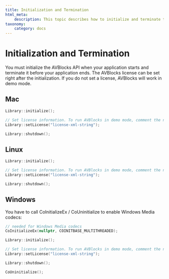 ```yaml
---
title: Initialization and Termination
html_meta:
    description: This topic describes how to initialize and terminate the AVBlocks API.
taxonomy:
    category: docs
---
```


# Initialization and Termination

You must initialize the AVBlocks API when your application starts and terminate it before your application ends. The AVBlocks license can be set right after the initialization. If you do not set a license, AVBlocks will work in demo mode.

## Mac

``` cpp
Library::initialize();

// Set license information. To run AVBlocks in demo mode, comment the next line out
Library::setLicense("license-xml-string");

Library::shutdown();
```

## Linux

``` cpp
Library::initialize();

// Set license information. To run AVBlocks in demo mode, comment the next line out
Library::setLicense("license-xml-string");

Library::shutdown();
```

## Windows

You have to call CoInitializeEx / CoUninitialize to enable Windows Media codecs:

``` cpp
// needed for Windows Media codecs
CoInitializeEx(nullptr, COINITBASE_MULTITHREADED);

Library::initialize();

// Set license information. To run AVBlocks in demo mode, comment the next line out
Library::setLicense("license-xml-string");

Library::shutdown();

CoUninitialize();
```
